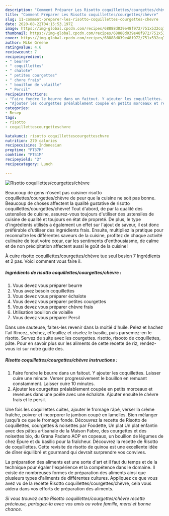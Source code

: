 ```yaml
---
description: "Comment Préparer Les Risotto coquillettes/courgettes/chèvre"
title: "Comment Préparer Les Risotto coquillettes/courgettes/chèvre"
slug: 11-comment-preparer-les-risotto-coquillettes-courgettes-chevre
date: 2020-08-22T04:15:53.197Z
image: https://img-global.cpcdn.com/recipes/68888d039e48f972/751x532cq70/risotto-coquillettescourgetteschevre-photo-principale-de-la-recette.jpg
thumbnail: https://img-global.cpcdn.com/recipes/68888d039e48f972/751x532cq70/risotto-coquillettescourgetteschevre-photo-principale-de-la-recette.jpg
cover: https://img-global.cpcdn.com/recipes/68888d039e48f972/751x532cq70/risotto-coquillettescourgetteschevre-photo-principale-de-la-recette.jpg
author: Mike Greene
ratingvalue: 4.6
reviewcount: 7
recipeingredient:
- " beurre"
- " coquillettes"
- " chalote"
- " petites courgettes"
- " chvre frais"
- " bouillon de volaille"
- " Persil"
recipeinstructions:
- "Faire fondre le beurre dans un faitout. Y ajouter les coquillettes. Laisser cuire une minute. Verser progressivement le bouillon en remuant constamment. Laisser cuire 10 minutes."
- "Ajouter les courgettes préalablement coupée en petits morceaux et revenues dans une poêle avec une échalote. Ajouter ensuite le chèvre frais et le persil."
categories:
- Resep
tags:
- risotto
- coquillettescourgetteschvre

katakunci: risotto coquillettescourgetteschvre 
nutrition: 279 calories
recipecuisine: Indonesian
preptime: "PT37M"
cooktime: "PT41M"
recipeyield: "2"
recipecategory: Lunch

---
```



![Risotto coquillettes/courgettes/chèvre](https://img-global.cpcdn.com/recipes/68888d039e48f972/751x532cq70/risotto-coquillettescourgetteschevre-photo-principale-de-la-recette.jpg)

Beaucoup de gens n'osent pas cuisiner risotto coquillettes/courgettes/chèvre de peur que la cuisine ne soit pas bonne. Beaucoup de choses affectent la qualité gustative de risotto coquillettes/courgettes/chèvre! Tout d'abord, de par la qualité des ustensiles de cuisine, assurez-vous toujours d'utiliser des ustensiles de cuisine de qualité et toujours en état de propreté. De plus, le type d'ingrédients utilisés a également un effet sur l'ajout de saveur, il est donc préférable d'utiliser des ingrédients frais. Ensuite, multipliez la pratique pour reconnaître les différentes saveurs de la cuisine, profitez de chaque activité culinaire de tout votre cœur, car les sentiments d'enthousiasme, de calme et de non précipitation affectent aussi le goût de la cuisine!

<!--inarticleads1-->

À cuire risotto coquillettes/courgettes/chèvre tue seul besion 7 Ingrédients et 2 pas. Voici comment vous faire il.

##### Ingrédients de risotto coquillettes/courgettes/chèvre :

1. Vous devez vous préparer  beurre
1. Vous avez besoin  coquillettes
1. Vous devez vous préparer  échalote
1. Vous devez vous préparer  petites courgettes
1. Vous devez vous préparer  chèvre frais
1. Utilisation  bouillon de volaille
1. Vous devez vous préparer  Persil


Dans une sauteuse, faites-les revenir dans la moitié d&#39;huile. Pelez et hachez l&#39;ail Rincez, séchez, effeuillez et ciselez le basilic, puis parsemez-en le risotto. Servez de suite avec les courgettes. risotto, risooto de coquillettes, pâte. Pour en savoir plus sur les aliments de cette recette de riz, rendez-vous ici sur notre guide des. 

<!--inarticleads2-->

##### Risotto coquillettes/courgettes/chèvre instructions :

1. Faire fondre le beurre dans un faitout. Y ajouter les coquillettes. Laisser cuire une minute. Verser progressivement le bouillon en remuant constamment. Laisser cuire 10 minutes.
1. Ajouter les courgettes préalablement coupée en petits morceaux et revenues dans une poêle avec une échalote. Ajouter ensuite le chèvre frais et le persil.


Une fois les coquillettes cuites, ajouter le fromage râpé, verser la crème fraîche, poivrer et incorporer le jambon coupé en lamelles. Bien mélanger jusqu&#39;à ce que le fromage fonde. Découvrez la recette de Risotto de coquillettes, courgettes &amp; noisettes par Foodette, Un plat Un plat enfantin avec des pâtes artisanale de la Maison Fabre, des courgettes et des noisettes bio, du Grana Padano AOP en copeaux, un bouillon de légumes de chez Épure et du basilic pour la fraîcheur. Découvrez la recette de Risotto de coquillettes. Cette revisite de risotto de quinoa est une excellente idée de dîner équilibré et gourmand qui devrait surprendre vos convives. 

<!--inarticleads1-->

<p>
La préparation des aliments est une sorte d'art et il faut du temps et de la technique pour égaler l'expérience et la compétence dans le domaine. Il existe de nombreuses formes de préparation des aliments ainsi que plusieurs types d'aliments de différentes cultures. Appliquez ce que vous avez vu de la recette Risotto coquillettes/courgettes/chèvre, cela vous aidera dans vos efforts de préparation des aliments.
</p>

<p>
<i>Si vous trouvez cette Risotto coquillettes/courgettes/chèvre recette précieuse, partagez-la avec vos amis ou votre famille, merci et bonne chance.</i>
</p>
